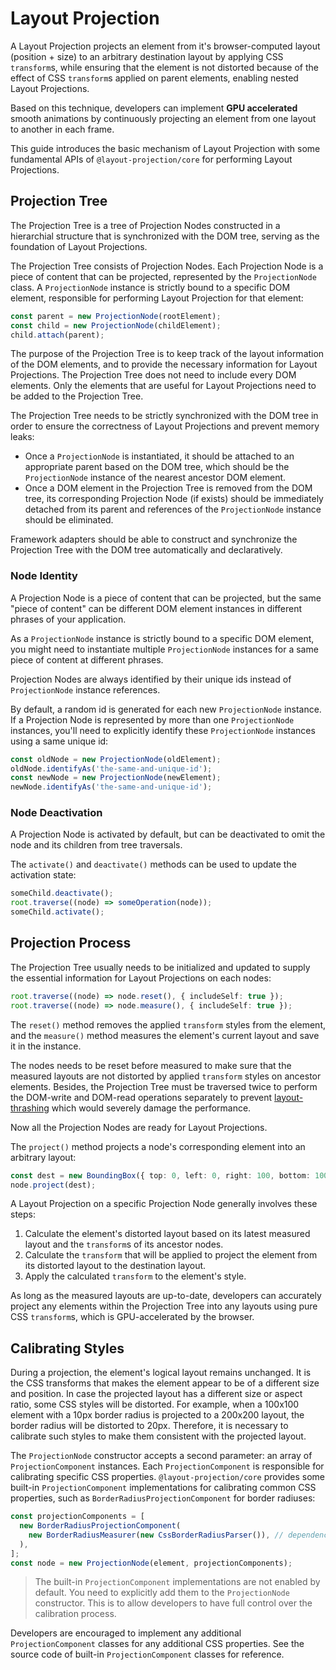 # Layout Projection

A Layout Projection projects an element from it's browser-computed layout (position + size) to an arbitrary destination layout by applying CSS `transform`s, while ensuring that the element is not distorted because of the effect of CSS `transform`s applied on parent elements, enabling nested Layout Projections.

Based on this technique, developers can implement **GPU accelerated** smooth animations by continuously projecting an element from one layout to another in each frame.

This guide introduces the basic mechanism of Layout Projection with some fundamental APIs of `@layout-projection/core` for performing Layout Projections.

## Projection Tree

The Projection Tree is a tree of Projection Nodes constructed in a hierarchial structure that is synchronized with the DOM tree, serving as the foundation of Layout Projections.

The Projection Tree consists of Projection Nodes. Each Projection Node is a piece of content that can be projected, represented by the `ProjectionNode` class. A `ProjectionNode` instance is strictly bound to a specific DOM element, responsible for performing Layout Projection for that element:

```ts
const parent = new ProjectionNode(rootElement);
const child = new ProjectionNode(childElement);
child.attach(parent);
```

The purpose of the Projection Tree is to keep track of the layout information of the DOM elements, and to provide the necessary information for Layout Projections. The Projection Tree does not need to include every DOM elements. Only the elements that are useful for Layout Projections need to be added to the Projection Tree.

<!-- There should be only one Projection Tree for each application:

- there should be only one root node - any other nodes should be attached to a parent
- there shouldn't be more than one nodes referring to a same DOM element at the same time.

The Projection Tree do not need to include every DOM elements. You may want to add a DOM element to the Projection Tree only when a Layout Projection needs to be performed on it. -->

The Projection Tree needs to be strictly synchronized with the DOM tree in order to ensure the correctness of Layout Projections and prevent memory leaks:

- Once a `ProjectionNode` is instantiated, it should be attached to an appropriate parent based on the DOM tree, which should be the `ProjectionNode` instance of the nearest ancestor DOM element.
- Once a DOM element in the Projection Tree is removed from the DOM tree, its corresponding Projection Node (if exists) should be immediately detached from its parent and references of the `ProjectionNode` instance should be eliminated.

Framework adapters should be able to construct and synchronize the Projection Tree with the DOM tree automatically and declaratively.

### Node Identity

A Projection Node is a piece of content that can be projected, but the same "piece of content" can be different DOM element instances in different phrases of your application.

As a `ProjectionNode` instance is strictly bound to a specific DOM element, you might need to instantiate multiple `ProjectionNode` instances for a same piece of content at different phrases.

Projection Nodes are always identified by their unique ids instead of `ProjectionNode` instance references.

By default, a random id is generated for each new `ProjectionNode` instance. If a Projection Node is represented by more than one `ProjectionNode` instances, you'll need to explicitly identify these `ProjectionNode` instances using a same unique id:

```ts
const oldNode = new ProjectionNode(oldElement);
oldNode.identifyAs('the-same-and-unique-id');
const newNode = new ProjectionNode(newElement);
newNode.identifyAs('the-same-and-unique-id');
```

### Node Deactivation

A Projection Node is activated by default, but can be deactivated to omit the node and its children from tree traversals.

The `activate()` and `deactivate()` methods can be used to update the activation state:

```ts
someChild.deactivate();
root.traverse((node) => someOperation(node));
someChild.activate();
```

## Projection Process

The Projection Tree usually needs to be initialized and updated to supply the essential information for Layout Projections on each nodes:

```ts
root.traverse((node) => node.reset(), { includeSelf: true });
root.traverse((node) => node.measure(), { includeSelf: true });
```

The `reset()` method removes the applied `transform` styles from the element, and the `measure()` method measures the element's current layout and save it in the instance.

The nodes needs to be reset before measured to make sure that the measured layouts are not distorted by applied `transform` styles on ancestor elements. Besides, the Projection Tree must be traversed twice to perform the DOM-write and DOM-read operations separately to prevent [layout-thrashing](https://web.dev/avoid-large-complex-layouts-and-layout-thrashing/) which would severely damage the performance.

Now all the Projection Nodes are ready for Layout Projections.

The `project()` method projects a node's corresponding element into an arbitrary layout:

```ts
const dest = new BoundingBox({ top: 0, left: 0, right: 100, bottom: 100 });
node.project(dest);
```

A Layout Projection on a specific Projection Node generally involves these steps:

1. Calculate the element's distorted layout based on its latest measured layout and the `transform`s of its ancestor nodes.
1. Calculate the `transform` that will be applied to project the element from its distorted layout to the destination layout.
1. Apply the calculated `transform` to the element's style.

As long as the measured layouts are up-to-date, developers can accurately project any elements within the Projection Tree into any layouts using pure CSS `transform`s, which is GPU-accelerated by the browser.

## Calibrating Styles

During a projection, the element's logical layout remains unchanged. It is the CSS transforms that makes the element appear to be of a different size and position. In case the projected layout has a different size or aspect ratio, some CSS styles will be distorted. For example, when a 100x100 element with a 10px border radius is projected to a 200x200 layout, the border radius will be distorted to 20px. Therefore, it is necessary to calibrate such styles to make them consistent with the projected layout.

The `ProjectionNode` constructor accepts a second parameter: an array of `ProjectionComponent` instances. Each `ProjectionComponent` is responsible for calibrating specific CSS properties. `@layout-projection/core` provides some built-in `ProjectionComponent` implementations for calibrating common CSS properties, such as `BorderRadiusProjectionComponent` for border radiuses:

```ts
const projectionComponents = [
  new BorderRadiusProjectionComponent(
    new BorderRadiusMeasurer(new CssBorderRadiusParser()), // dependencies of ths component
  ),
];
const node = new ProjectionNode(element, projectionComponents);
```

> The built-in `ProjectionComponent` implementations are not enabled by default. You need to explicitly add them to the `ProjectionNode` constructor. This is to allow developers to have full control over the calibration process.

Developers are encouraged to implement any additional `ProjectionComponent` classes for any additional CSS properties. See the source code of built-in `ProjectionComponent` classes for reference.
